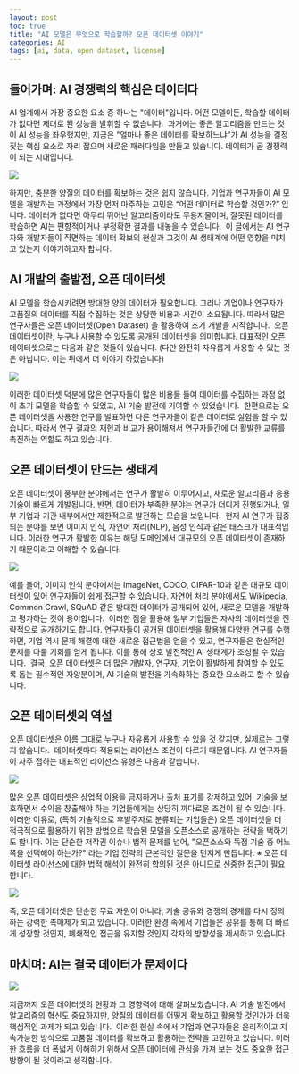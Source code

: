 ```yaml
---
layout: post
toc: true
title: "AI 모델은 무엇으로 학습할까? 오픈 데이터셋 이야기"
categories: AI
tags: [ai, data, open dataset, license]
---
```


## 들어가며: AI 경쟁력의 핵심은 데이터다

AI 업계에서 가장 중요한 요소 중 하나는 "데이터"입니다. 어떤 모델이든, 학습할 데이터가 없다면 제대로 된 성능을 발휘할 수 없습니다.
​
과거에는 좋은 알고리즘을 만드는 것이 AI 성능을 좌우했지만, 지금은 "얼마나 좋은 데이터를 확보하느냐"가 AI 성능을 결정짓는 핵심 요소로 자리 잡으며 새로운 패러다임을 만들고 있습니다. 데이터가 곧 경쟁력이 되는 시대입니다.

![](https://github.com/user-attachments/assets/7065b38c-83d2-41b8-bd3b-1fcb4e0c9bba)

하지만, 충분한 양질의 데이터를 확보하는 것은 쉽지 않습니다. 기업과 연구자들이 AI 모델을 개발하는 과정에서 가장 먼저 마주하는 고민은 ​“어떤 데이터로 학습할 것인가?” 입니다. 데이터가 없다면 아무리 뛰어난 알고리즘이라도 무용지물이며, 잘못된 데이터를 학습하면 AI는 편향적이거나 부정확한 결과를 내놓을 수 있습니다.
​
이 글에서는 AI 연구자와 개발자들이 직면하는 데이터 확보의 현실과 그것이 AI 생태계에 어떤 영향을 미치고 있는지 이야기하고자 합니다.


## AI 개발의 출발점, 오픈 데이터셋

AI 모델을 학습시키려면 방대한 양의 데이터가 필요합니다. 그러나 기업이나 연구자가 고품질의 데이터를 직접 수집하는 것은 상당한 비용과 시간이 소요됩니다. 따라서 많은 연구자들은 ​오픈 데이터셋(Open Dataset) 을 활용하여 초기 개발을 시작합니다.
​
오픈 데이터셋이란, 누구나 사용할 수 있도록 공개된 데이터셋을 의미합니다. 대표적인 오픈 데이터셋으로는 다음과 같은 것들이 있습니다. (다만 완전히 자유롭게 사용할 수 있는 것은 아닙니다. 이는 뒤에서 더 이야기 하겠습니다)

![](https://github.com/user-attachments/assets/fef52c0d-659d-4b48-9b37-6c174f42c361)

이러한 데이터셋 덕분에 많은 연구자들이 많은 비용들 들여 데이터를 수집하는 과정 없이 초기 모델을 학습할 수 있었고, AI 기술 발전에 기여할 수 있었습니다.
​
한편으로는 오픈 데이터셋을 사용한 연구를 발표하면 다른 연구자들이 같은 데이터로 실험을 할 수 있습니다. 따라서 연구 결과의 재현과 비교가 용이해져서 연구자들간에 더 활발한 교류를 촉진하는 역할도 하고 있습니다.


## 오픈 데이터셋이 만드는 생태계

오픈 데이터셋이 풍부한 분야에서는 연구가 활발히 이루어지고, 새로운 알고리즘과 응용 기술이 빠르게 개발됩니다. 반면, 데이터가 부족한 분야는 연구가 더디게 진행되거나, 일부 기업과 기관 내부에서만 제한적으로 발전하는 모습을 보입니다.
​
현재 AI 연구가 집중되는 분야를 보면 이미지 인식, 자연어 처리(NLP), 음성 인식과 같은 태스크가 대표적입니다. 이러한 연구가 활발한 이유는 해당 도메인에서 대규모의 오픈 데이터셋이 존재하기 때문이라고 이해할 수 있습니다.

![](https://github.com/user-attachments/assets/6b7d59ca-f7ad-401c-8897-d3274bb96970)

예를 들어, 이미지 인식 분야에서는 ImageNet, COCO, CIFAR-10과 같은 대규모 데이터셋이 있어 연구자들이 쉽게 접근할 수 있습니다. 자연어 처리 분야에서도 Wikipedia, Common Crawl, SQuAD 같은 방대한 데이터가 공개되어 있어, 새로운 모델을 개발하고 평가하는 것이 용이합니다. 
​
이러한 점을 활용해 일부 기업들은 자사의 데이터셋을 전략적으로 공개하기도 합니다. 연구자들이 공개된 데이터셋을 활용해 다양한 연구를 수행하면, 기업 역시 문제 해결에 대한 새로운 접근법을 얻을 수 있고, 연구자들은 현실적인 문제를 다룰 기회를 얻게 됩니다. 이를 통해 상호 발전적인 AI 생태계가 조성될 수 있습니다.
​
결국, 오픈 데이터셋은 더 많은 개발자, 연구자, 기업이 활발하게 참여할 수 있도록 돕는 필수적인 자양분이며, AI 기술의 발전을 가속화하는 중요한 요소라고 할 수 있습니다.


## 오픈 데이터셋의 역설

오픈 데이터셋은 이름 그대로 누구나 자유롭게 사용할 수 있을 것 같지만, 실제로는 그렇지 않습니다.
​
데이터셋마다 적용되는 라이선스 조건이 다르기 때문입니다. AI 연구자들이 자주 접하는 대표적인 라이선스 유형은 다음과 같습니다.

![](https://github.com/user-attachments/assets/5523d3ec-e49f-42c7-96f5-f9571b9c9e4d)

많은 오픈 데이터셋은 ​상업적 이용을 금지하거나 출처 표기를 강제하고 있어, 기술을 보호하면서 수익을 창출해야 하는 기업들에게는 상당히 까다로운 조건이 될 수 있습니다.
​
이러한 이유로, (특히 기술적으로 후발주자로 분류되는 기업들은) 오픈 데이터셋을 더 적극적으로 활용하기 위한 방법으로 학습된 모델을 오픈소스로 공개하는 전략을 택하기도 합니다. 
​
이는 단순한 저작권 이슈나 법적 문제를 넘어, "오픈소스와 독점 기술 중 어느 쪽을 선택해야 하는가?" 라는 기업 전략의 근본적인 질문을 던지게 만듭니다.
※ 오픈 데이터셋 라이선스에 대한 법적 해석이 완전히 합의된 것은 아니므로 신중한 접근이 필요합니다.

![](https://github.com/user-attachments/assets/effe8697-fac8-4a19-bdff-1beec926901c)

즉, 오픈 데이터셋은 단순한 무료 자원이 아니라, 기술 공유와 경쟁의 경계를 다시 정의하는 강력한 촉매제가 되고 있습니다. 이러한 환경 속에서 기업들은 공유를 통해 더 빠르게 성장할 것인지, 폐쇄적인 접근을 유지할 것인지 각자의 방향성을 제시하고 있습니다.


## 마치며: AI는 결국 데이터가 문제이다

![](https://github.com/user-attachments/assets/c48aeb25-2eac-410b-a762-4cd5a432099f)

지금까지 오픈 데이터셋의 현황과 그 영향력에 대해 살펴보았습니다. AI 기술 발전에서 알고리즘의 혁신도 중요하지만, 양질의 데이터를 어떻게 확보하고 활용할 것인가가 더욱 핵심적인 과제가 되고 있습니다.
​
이러한 현실 속에서 기업과 연구자들은 윤리적이고 지속가능한 방식으로 고품질 데이터를 확보하고 활용하는 전략을 고민하고 있습니다. 이러한 흐름을 더 폭넓게 이해하기 위해서 오픈 데이터에 관심을 가져 보는 것도 중요한 접근 방향이 될 것이라고 생각합니다.

